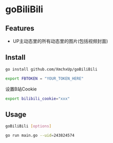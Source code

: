 # goBiliBili


## Features

- UP主动态里的所有动态里的图片(包括视频封面)


## Install

```bash
go install github.com/XmchxUp/goBiliBili

export FBTOKEN = "YOUR_TOKEN_HERE"
```

设置B站Cookie
```bash
export bilibili_cookie="xxx"
```

## Usage

```bash
goBiliBili [options]
```

```bash
go run main.go --uid=243824574
```